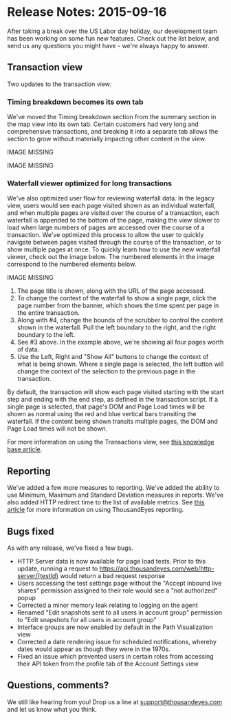 # Release Notes: 2015-09-16

After taking a break over the US Labor day holiday, our development team has been working on some fun new features.  Check out the list below, and send us any questions you might have - we're always happy to answer.

## Transaction view

Two updates to the transaction view:

### Timing breakdown becomes its own tab

We've moved the Timing breakdown section from the summary section in the map view into its own tab.  Certain customers had very long and comprehensive transactions, and breaking it into a separate tab allows the section to grow without materially impacting other content in the view.

IMAGE MISSING

IMAGE MISSING

### Waterfall viewer optimized for long transactions

We've also optimized user flow for reviewing waterfall data.  In the legacy view, users would see each page visited shown as an individual waterfall, and when multiple pages are visited over the course of a transaction, each waterfall is appended to the bottom of the page, making the view slower to load when large numbers of pages are accessed over the course of a transaction.  We've optimized this process to allow the user to quickly navigate between pages visited through the course of the transaction, or to show multiple pages at once.  To quickly learn how to use the new waterfall viewer, check out the image below.  The numbered elements in the image correspond to the numbered elements below.

IMAGE MISSING

1. The page title is shown, along with the URL of the page accessed.
2. To change the context of the waterfall to show a single page, click the page number from the banner, which shows the time spent per page in the entire transaction.
3. Along with \#4, change the bounds of the scrubber to control the content shown in the waterfall.  Pull the left boundary to the right, and the right boundary to the left.
4. See \#3 above.  In the example above, we're showing all four pages worth of data.
5. Use the Left, Right and "Show All" buttons to change the context of what is being shown.  Where a single page is selected, the left button will change the context of the selection to the previous page in the transaction.

By default, the transaction will show each page visited starting with the start step and ending with the end step, as defined in the transaction script.  If a single page is selected, that page's DOM and Page Load times will be shown as normal using the red and blue vertical bars transiting the waterfall.  If the content being shown transits multiple pages, the DOM and Page Load times will not be shown.

For more information on using the Transactions view, see [this knowledge base article](https://success.thousandeyes.com/ViewArticle?articleIdParam=kA0E0000000CmmnKAC).

## Reporting

We've added a few more measures to reporting.  We've added the ability to use Minimum, Maximum and Standard Deviation measures in reports.  We've also added HTTP redirect time to the list of available metrics.  See [this article](https://success.thousandeyes.com/ViewArticle?articleIdParam=kA0E0000000CmnTKAS) for more information on using ThousandEyes reporting.

## Bugs fixed

As with any release, we've fixed a few bugs.

* HTTP Server data is now available for page load tests.  Prior to this update, running a request to https://api.thousandeyes.com/web/http-server/{testId} would return a bad request response
* Users accessing the test settings page without the "Accept inbound live shares" permission assigned to their role would see a "not authorized" popup
* Corrected a minor memory leak relating to logging on the agent
* Renamed "Edit snapshots sent to all users in account group" permission to "Edit snapshots for all users in account group"
* Interface groups are now enabled by default in the Path Visualization view
* Corrected a date rendering issue for scheduled notifications, whereby dates would appear as though they were in the 1970s.
* Fixed an issue which prevented users in certain roles from accessing their API token from the profile tab of the Account Settings view

## Questions, comments?

We still like hearing from you! Drop us a line at [support@thousandeyes.com](mailto:support@thousandeyes.com?subject=2015-09-15+Update) and let us know what you think.

